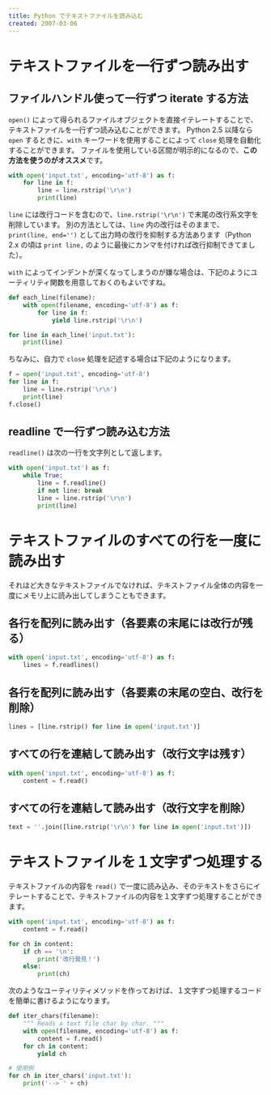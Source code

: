 ```yaml
---
title: Python でテキストファイルを読み込む
created: 2007-03-06
---
```


テキストファイルを一行ずつ読み出す
====

ファイルハンドル使って一行ずつ iterate する方法
----

`open()` によって得られるファイルオブジェクトを直接イテレートすることで、テキストファイルを一行ずつ読み込むことができます。
Python 2.5 以降なら `open` するときに、`with` キーワードを使用することによって `close` 処理を自動化することができます。
ファイルを使用している区間が明示的になるので、**この方法を使うのがオススメ**です。

```python
with open('input.txt', encoding='utf-8') as f:
    for line in f:
        line = line.rstrip('\r\n')
        print(line)
```

`line` には改行コードを含むので、`line.rstrip('\r\n')` で末尾の改行系文字を削除しています。
別の方法としては、`line` 内の改行はそのままで、`print(line, end='')` として出力時の改行を抑制する方法あります（Python 2.x の頃は `print line,` のように最後にカンマを付ければ改行抑制できてました）。

`with` によってインデントが深くなってしまうのが嫌な場合は、下記のようにユーティリティ関数を用意しておくのもよいですね。

```python
def each_line(filename):
    with open(filename, encoding='utf-8') as f:
        for line in f:
            yield line.rstrip('\r\n')

for line in each_line('input.txt'):
    print(line)
```

ちなみに、自力で `close` 処理を記述する場合は下記のようになります。

```python
f = open('input.txt', encoding='utf-8')
for line in f:
    line = line.rstrip('\r\n')
    print(line)
f.close()
```


readline で一行ずつ読み込む方法
----

`readline()` は次の一行を文字列として返します。

```python
with open('input.txt') as f:
    while True:
        line = f.readline()
        if not line: break
        line = line.rstrip('\r\n')
        print(line)
```


テキストファイルのすべての行を一度に読み出す
====

それほど大きなテキストファイルでなければ、テキストファイル全体の内容を一度にメモリ上に読み出してしまうこともできます。

各行を配列に読み出す（各要素の末尾には改行が残る）
----

```python
with open('input.txt', encoding='utf-8') as f:
    lines = f.readlines()
```

各行を配列に読み出す（各要素の末尾の空白、改行を削除）
----

```python
lines = [line.rstrip() for line in open('input.txt')]
```

すべての行を連結して読み出す（改行文字は残す）
----

```python
with open('input.txt', encoding='utf-8') as f:
    content = f.read()
```

すべての行を連結して読み出す（改行文字を削除）
----

```python
text = ''.join([line.rstrip('\r\n') for line in open('input.txt')])
```


テキストファイルを１文字ずつ処理する
====

テキストファイルの内容を `read()` で一度に読み込み、そのテキストをさらにイテレートすることで、テキストファイルの内容を１文字ずつ処理することができます。

```python
with open('input.txt', encoding='utf-8') as f:
    content = f.read()

for ch in content:
    if ch == '\n':
        print('改行発見！')
    else:
        print(ch)
```

次のようなユーティリティメソッドを作っておけば、１文字ずつ処理するコードを簡単に書けるようになります。

```python
def iter_chars(filename):
    """ Reads a text file char by char. """
    with open(filename, encoding='utf-8') as f:
        content = f.read()
    for ch in content:
        yield ch

# 使用例
for ch in iter_chars('input.txt'):
    print('--> ' + ch)
```

